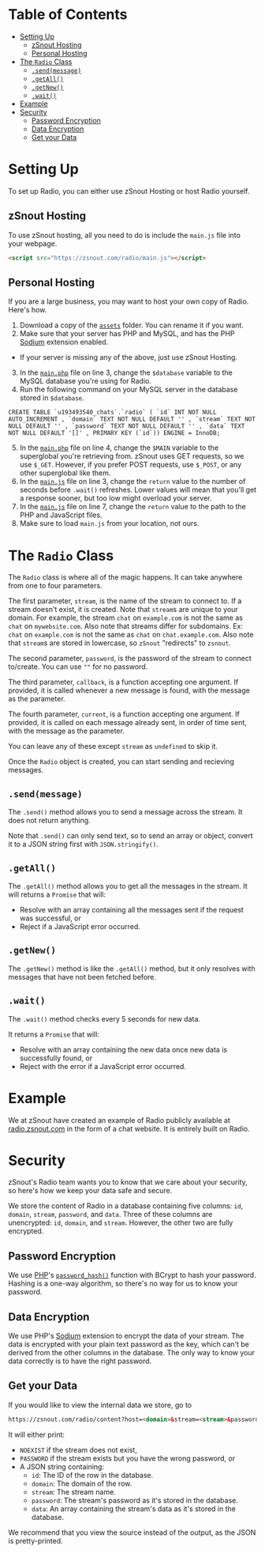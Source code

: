# Table of Contents

 - [Setting Up](#setting-up)
   - [zSnout Hosting](#zsnout-hosting)
   - [Personal Hosting](#personal-hosting)
 - [The `Radio` Class](#the-radio-class)
   - [`.send(message)`](#sendmessage)
   - [`.getAll()`](#getall)
   - [`.getNew()`](#getnew)
   - [`.wait()`](#wait)
 - [Example](#example)
 - [Security](#security)
   - [Password Encryption](#password-encryption)
   - [Data Encryption](#data-encryption)
   - [Get your Data](#get-your-data)

# Setting Up

To set up Radio, you can either use zSnout Hosting or host Radio yourself.

## zSnout Hosting
To use zSnout hosting, all you need to do is include the `main.js` file into your webpage.
``` html
<script src="https://zsnout.com/radio/main.js"></script>
```

## Personal Hosting
If you are a large business, you may want to host your own copy of Radio. Here's how.

 1. Download a copy of the [`assets`](/assets/) folder. You can rename it if you want.
 2. Make sure that your server has PHP and MySQL, and has the PHP [Sodium](https://www.php.net/manual/en/book.sodium.php) extension enabled.
   - If your server is missing any of the above, just use zSnout Hosting.
 3. In the [`main.php`](/assets/main.php) file on line 3, change the `$database` variable to the MySQL database you're using for Radio.
 4. Run the following command on your MySQL server in the database stored in `$database`.
 ``` mysql
 CREATE TABLE `u193493540_chats`.`radio` ( `id` INT NOT NULL AUTO_INCREMENT , `domain` TEXT NOT NULL DEFAULT '' , `stream` TEXT NOT NULL DEFAULT '' , `password` TEXT NOT NULL DEFAULT '' , `data` TEXT NOT NULL DEFAULT '[]' , PRIMARY KEY (`id`)) ENGINE = InnoDB;
 ```
 5. In the [`main.php`](/assets/main.php) file on line 4, change the `$MAIN` variable to the superglobal you're retrieving from. zSnout uses GET requests, so we use `$_GET`. However, if you prefer POST requests, use `$_POST`, or any other superglobal like them.
 6. In the [`main.js`](/assets/main.js) file on line 3, change the `return` value to the number of seconds before `.wait()` refreshes. Lower values will mean that you'll get a response sooner, but too low might overload your server.
 7. In the [`main.js`](/assets/main.js) file on line 7, change the `return` value to the path to the PHP and JavaScript files.
 8. Make sure to load `main.js` from your location, not ours.

# The `Radio` Class
The `Radio` class is where all of the magic happens. It can take anywhere from one to four parameters.

The first parameter, `stream`, is the name of the stream to connect to. If a stream doesn't exist, it is created.
Note that `stream`s are unique to your domain. For example, the stream `chat` on `example.com` is not the same as `chat` on `mywebsite.com`. Also note that streams differ for subdomains. Ex: `chat` on `example.com` is not the same as `chat` on `chat.example.com`.
Also note that `stream`s are stored in lowercase, so `zSnout` "redirects" to `zsnout`.

The second parameter, `password`, is the password of the stream to connect to/create. You can use `""` for no password.

The third parameter, `callback`, is a function accepting one argument. If provided, it is called whenever a new message is found, with the message as the parameter.

The fourth parameter, `current`, is a function accepting one argument. If provided, it is called on each message already sent, in order of time sent, with the message as the parameter.

You can leave any of these except `stream` as `undefined` to skip it.

Once the `Radio` object is created, you can start sending and recieving messages.

## `.send(message)`
The `.send()` method allows you to send a message across the stream. It does not return anything.

Note that `.send()` can only send text, so to send an array or object, convert it to a JSON string first with `JSON.stringify()`.

## `.getAll()`
The `.getAll()` method allows you to get all the messages in the stream. It will returns a `Promise` that will:
 - Resolve with an array containing all the messages sent if the request was successful, or
 - Reject if a JavaScript error occurred.

## `.getNew()`
The `.getNew()` method is like the `.getAll()` method, but it only resolves with messages that have not been fetched before.

## `.wait()`
The `.wait()` method checks every 5 seconds for new data.

It returns a `Promise` that will:
 - Resolve with an array containing the new data once new data is successfully found, or
 - Reject with the error if a JavaScript error occurred.

# Example
We at zSnout have created an example of Radio publicly available at [radio.zsnout.com](https://radio.zsnout.com/) in the form of a chat website. It is entirely built on Radio.

# Security
zSnout's Radio team wants you to know that we care about your security, so here's how we keep your data safe and secure.

We store the content of Radio in a database containing five columns: `id`, `domain`, `stream`, `password`, and `data`.
Three of these columns are unencrypted: `id`, `domain`, and `stream`. However, the other two are fully encrypted.

## Password Encryption
We use [PHP](https://php.net/)'s [`password_hash()`](https://www.php.net/manual/en/function.password-hash.php) function with BCrypt to hash your password. Hashing is a one-way algorithm, so there's no way for us to know your password.

## Data Encryption
We use PHP's [Sodium](https://www.php.net/manual/en/book.sodium.php) extension to encrypt the data of your stream. The data is encrypted with your plain text password as the key, which can't be derived from the other columns in the database. The only way to know your data correctly is to have the right password.

## Get your Data
If you would like to view the internal data we store, go to
``` html
https://zsnout.com/radio/content?host=<domain>&stream=<stream>&password=<password>
```

It will either print:
 - `NOEXIST` if the stream does not exist,
 - `PASSWORD` if the stream exists but you have the wrong password, or
 - A JSON string containing:
   - `id`: The ID of the row in the database.
   - `domain`: The domain of the row.
   - `stream`: The stream name.
   - `password`: The stream's password as it's stored in the database.
   - `data`: An array containing the stream's data as it's stored in the database.

We recommend that you view the source instead of the output, as the JSON is pretty-printed.
